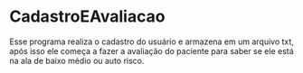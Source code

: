 # CadastroEAvaliacao
Esse programa realiza o cadastro do usuário e armazena em um arquivo txt, após isso ele começa a fazer a avaliação do paciente para saber se ele está na ala de baixo médio ou auto risco.
